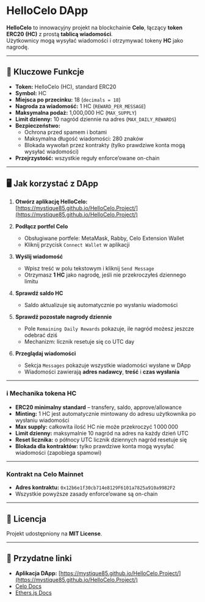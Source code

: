 # HelloCelo DApp

**HelloCelo** to innowacyjny projekt na blockchainie **Celo**, łączący **token ERC20 (HC)** z prostą **tablicą wiadomości**.  
Użytkownicy mogą wysyłać wiadomości i otrzymywać tokeny **HC** jako nagrodę.

---

## 🌟 Kluczowe Funkcje

- **Token:** HelloCelo (HC), standard ERC20  
- **Symbol:** HC  
- **Miejsca po przecinku:** 18 (`decimals = 18`)  
- **Nagroda za wiadomość:** 1 HC (`REWARD_PER_MESSAGE`)  
- **Maksymalna podaż:** 1,000,000 HC (`MAX_SUPPLY`)  
- **Limit dzienny:** 10 nagród dziennie na adres (`MAX_DAILY_REWARDS`)  
- **Bezpieczeństwo:**  
  - Ochrona przed spamem i botami  
  - Maksymalna długość wiadomości: 280 znaków  
  - Blokada wywołań przez kontrakty (tylko prawdziwe konta mogą wysyłać wiadomości)  
- **Przejrzystość:** wszystkie reguły enforce’owane on-chain  

---

## 🖥️ Jak korzystać z DApp

1. **Otwórz aplikację HelloCelo:**  
   [https://mystique85.github.io/HelloCelo.Project/](https://mystique85.github.io/HelloCelo.Project/)  

2. **Podłącz portfel Celo**  
   - Obsługiwane portfele: MetaMask, Rabby, Celo Extension Wallet  
   - Kliknij przycisk `Connect Wallet` w aplikacji  

3. **Wyślij wiadomość**  
   - Wpisz treść w polu tekstowym i kliknij `Send Message`  
   - Otrzymasz **1 HC** jako nagrodę, jeśli nie przekroczyłeś dziennego limitu  

4. **Sprawdź saldo HC**  
   - Saldo aktualizuje się automatycznie po wysłaniu wiadomości  

5. **Sprawdź pozostałe nagrody dziennie**  
   - Pole `Remaining Daily Rewards` pokazuje, ile nagród możesz jeszcze odebrać dziś  
   - Mechanizm: licznik resetuje się co UTC day  

6. **Przeglądaj wiadomości**  
   - Sekcja `Messages` pokazuje wszystkie wiadomości wysłane w DApp  
   - Wiadomości zawierają **adres nadawcy**, **treść** i **czas wysłania**  

---

### ℹ️ Mechanika tokena HC

- **ERC20 minimalny standard** – transfery, saldo, approve/allowance  
- **Minting:** 1 HC jest automatycznie mintowany do adresu użytkownika po wysłaniu wiadomości  
- **Max supply:** całkowita ilość HC nie może przekroczyć 1 000 000  
- **Limit dzienny:** maksymalnie 10 nagród na adres na każdy dzień UTC  
- **Reset licznika:** o północy UTC licznik dziennych nagród resetuje się  
- **Blokada dla kontraktów:** tylko prawdziwe konta mogą wysyłać wiadomości (zapobiega spamowi)  

---

### Kontrakt na Celo Mainnet

- **Adres kontraktu:** `0x12b6e1f30cb714e8129F6101a7825a910a9982F2`  
- Wszystkie powyższe zasady enforce’owane są on-chain  

---

## 📜 Licencja

Projekt udostępniony na **MIT License**.  

---

## 📖 Przydatne linki

- **Aplikacja DApp:** [https://mystique85.github.io/HelloCelo.Project/](https://mystique85.github.io/HelloCelo.Project/)  
- [Celo Docs](https://docs.celo.org/)  
- [Ethers.js Docs](https://docs.ethers.org/v5/)  

